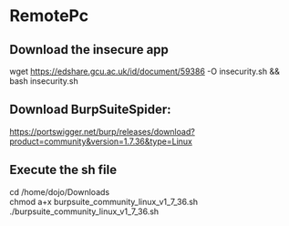 # RemotePc
## Download the insecure app
wget https://edshare.gcu.ac.uk/id/document/59386 -O insecurity.sh && bash insecurity.sh

## Download BurpSuiteSpider:
https://portswigger.net/burp/releases/download?product=community&version=1.7.36&type=Linux

## Execute the sh file

cd /home/dojo/Downloads  <br/>
chmod a+x burpsuite_community_linux_v1_7_36.sh <br/>
./burpsuite_community_linux_v1_7_36.sh
